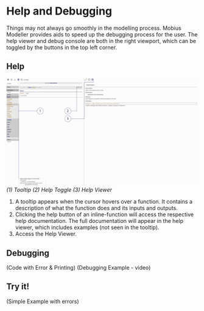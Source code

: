 # Help and Debugging
Things may not always go smoothly in the modelling process. Mobius Modeller provides aids to speed up the debugging process for the user.
The help viewer and debug console are both in the right viewport, which can be toggled by the buttons in the top left corner.

## Help
![Help](./imgs/1.4-help.png)
*(1) Tooltip (2) Help Toggle (3) Help Viewer*

1. A tooltip appears when the cursor hovers over a function. It contains a description of what the function does and its inputs and outputs.
2. Clicking the help button of an inline-function will access the respective help documentation. The full documentation will appear in the help viewer, which includes examples (not seen in the tooltip).
3. Access the Help Viewer. 

## Debugging
(Code with Error & Printing)
(Debugging Example - video)

## Try it!
(Simple Example with errors)
